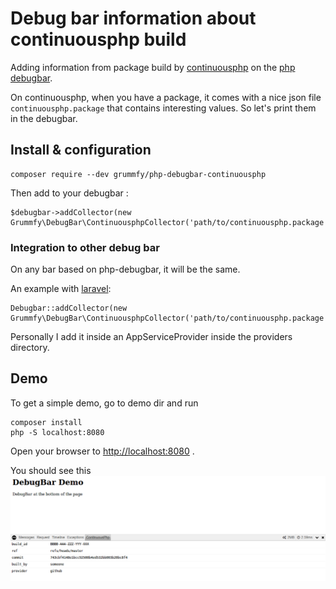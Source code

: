 # Debug bar information about continuousphp build

Adding information from package build by [continuousphp](https://continuousphp.com/) on the [php debugbar](http://phpdebugbar.com/).

On continuousphp, when you have a package, it comes with a nice json file `continuousphp.package` that contains interesting values.
So let's print them in the debugbar.

## Install & configuration

```
composer require --dev grummfy/php-debugbar-continuousphp
```

Then add to your debugbar :

```
$debugbar->addCollector(new Grummfy\DebugBar\ContinuousphpCollector('path/to/continuousphp.package'));
```

### Integration to other debug bar

On any bar based on php-debugbar, it will be the same.

An example with [laravel](https://github.com/barryvdh/laravel-debugbar):

```
Debugbar::addCollector(new Grummfy\DebugBar\ContinuousphpCollector('path/to/continuousphp.package'));
```

Personally I add it inside an AppServiceProvider inside the providers directory.

## Demo

To get a simple demo, go to demo dir and run
```
composer install
php -S localhost:8080
```
Open your browser to [http://localhost:8080](http://localhost:8080) .

You should see this
![Demo](demo/result.png)

